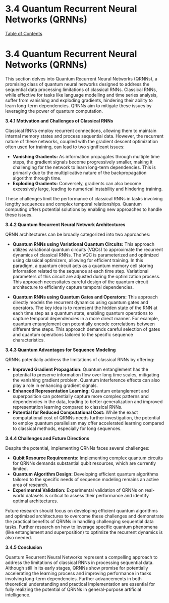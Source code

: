 # 3.4 Quantum Recurrent Neural Networks (QRNNs)

[Table of Contents](#table-of-contents)

# 3.4 Quantum Recurrent Neural Networks (QRNNs)

This section delves into Quantum Recurrent Neural Networks (QRNNs), a promising class of quantum neural networks designed to address the sequential data processing limitations of classical RNNs.  Classical RNNs, while effective for tasks like language modelling and time series analysis, suffer from vanishing and exploding gradients, hindering their ability to learn long-term dependencies. QRNNs aim to mitigate these issues by leveraging the power of quantum computation.

**3.4.1 Motivation and Challenges of Classical RNNs**

Classical RNNs employ recurrent connections, allowing them to maintain internal memory states and process sequential data. However, the recurrent nature of these networks, coupled with the gradient descent optimization often used for training, can lead to two significant issues:

* **Vanishing Gradients:** As information propagates through multiple time steps, the gradient signals become progressively smaller, making it challenging for the network to learn long-term dependencies.  This is primarily due to the multiplicative nature of the backpropagation algorithm through time.
* **Exploding Gradients:** Conversely, gradients can also become excessively large, leading to numerical instability and hindering training.

These challenges limit the performance of classical RNNs in tasks involving lengthy sequences and complex temporal relationships. Quantum computing offers potential solutions by enabling new approaches to handle these issues.

**3.4.2 Quantum Recurrent Neural Network Architectures**

QRNN architectures can be broadly categorized into two approaches:

* **Quantum RNNs using Variational Quantum Circuits:**  This approach utilizes variational quantum circuits (VQCs) to approximate the recurrent dynamics of classical RNNs.  The VQC is parameterized and optimized using classical optimizers, allowing for efficient training.  In this paradigm, a quantum circuit acts as a quantum memory cell storing information related to the sequence at each time step.  Variational parameters of this circuit are adjusted during the optimization process.  This approach necessitates careful design of the quantum circuit architecture to efficiently capture temporal dependencies.


* **Quantum RNNs using Quantum Gates and Operators:**  This approach directly models the recurrent dynamics using quantum gates and operators.  The key idea is to represent the hidden state of the RNN at each time step as a quantum state, enabling quantum operations to capture temporal dependencies in a more direct manner.  For example, quantum entanglement can potentially encode correlations between different time steps. This approach demands careful selection of gates and quantum operations tailored to the specific sequence characteristics.

**3.4.3 Quantum Advantages for Sequence Modeling**

QRNNs potentially address the limitations of classical RNNs by offering:

* **Improved Gradient Propagation:** Quantum entanglement has the potential to preserve information flow over long time scales, mitigating the vanishing gradient problem.  Quantum interference effects can also play a role in enhancing gradient signals.
* **Enhanced Representation Learning:** Quantum entanglement and superposition can potentially capture more complex patterns and dependencies in the data, leading to better generalization and improved representation learning compared to classical RNNs.
* **Potential for Reduced Computational Cost:**  While the exact computational cost of QRNNs needs further investigation, the potential to employ quantum parallelism may offer accelerated learning compared to classical methods, especially for long sequences.


**3.4.4 Challenges and Future Directions**

Despite the potential, implementing QRNNs faces several challenges:

* **Qubit Resource Requirements:**  Implementing complex quantum circuits for QRNNs demands substantial qubit resources, which are currently limited.
* **Quantum Algorithm Design:** Developing efficient quantum algorithms tailored to the specific needs of sequence modeling remains an active area of research.
* **Experimental Validation:** Experimental validation of QRNNs on real-world datasets is critical to assess their performance and identify optimal architectures.

Future research should focus on developing efficient quantum algorithms and optimized architectures to overcome these challenges and demonstrate the practical benefits of QRNNs in handling challenging sequential data tasks.  Further research on how to leverage specific quantum phenomena (like entanglement and superposition) to optimize the recurrent dynamics is also needed.


**3.4.5 Conclusion**

Quantum Recurrent Neural Networks represent a compelling approach to address the limitations of classical RNNs in processing sequential data. Although still in its early stages, QRNNs show promise for potentially accelerating the learning process and improving performance in tasks involving long-term dependencies.  Further advancements in both theoretical understanding and practical implementation are essential for fully realizing the potential of QRNNs in general-purpose artificial intelligence.


<a id='chapter-3-subchapter-5'></a>